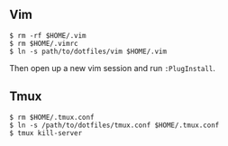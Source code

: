 ## Vim

```
$ rm -rf $HOME/.vim
$ rm $HOME/.vimrc
$ ln -s path/to/dotfiles/vim $HOME/.vim
```

Then open up a new vim session and run `:PlugInstall`.

## Tmux

```
$ rm $HOME/.tmux.conf
$ ln -s /path/to/dotfiles/tmux.conf $HOME/.tmux.conf
$ tmux kill-server
```

